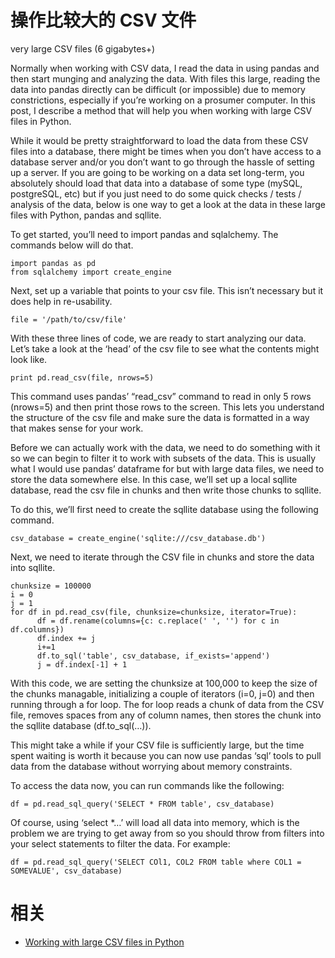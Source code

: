 
# 操作比较大的 CSV 文件



very large CSV files (6 gigabytes+)



Normally when working with CSV data, I read the data in using pandas and then start munging and analyzing the data. With files this large, reading the data into pandas directly can be difficult (or impossible) due to memory constrictions, especially if you’re working on a prosumer computer. In this post, I describe a method that will help you when working with large CSV files in Python.

While it would be pretty straightforward to load the data from these CSV files into a database, there might be times when you don’t have access to a database server and/or you don’t want to go through the hassle of setting up a server.  If you are going to be working on a data set long-term, you absolutely should load that data into a database of some type (mySQL, postgreSQL, etc) but if you just need to do some quick checks / tests / analysis of the data, below is one way to get a look at the data in these large files with Python, pandas and sqllite.

To get started, you’ll need to import pandas and sqlalchemy. The commands below will do that.



```
import pandas as pd
from sqlalchemy import create_engine
```


Next, set up a variable that points to your csv file.  This isn’t necessary but it does help in re-usability.




```
file = '/path/to/csv/file'
```



With these three lines of code, we are ready to start analyzing our data. Let’s take a look at the ‘head’ of the csv file to see what the contents might look like.





```
print pd.read_csv(file, nrows=5)
```


This command uses pandas’ “read_csv” command to read in only 5 rows (nrows=5) and then print those rows to the screen. This lets you understand the structure of the csv file and make sure the data is formatted in a way that makes sense for your work.

Before we can actually work with the data, we need to do something with it so we can begin to filter it to work with subsets of the data. This is usually what I would use pandas’ dataframe for but with large data files, we need to store the data somewhere else. In this case, we’ll set up a local sqllite database, read the csv file in chunks and then write those chunks to sqllite.

To do this, we’ll first need to create the sqllite database using the following command.




```
csv_database = create_engine('sqlite:///csv_database.db')
```



Next, we need to iterate through the CSV file in chunks and store the data into sqllite.





```
chunksize = 100000
i = 0
j = 1
for df in pd.read_csv(file, chunksize=chunksize, iterator=True):
      df = df.rename(columns={c: c.replace(' ', '') for c in df.columns})
      df.index += j
      i+=1
      df.to_sql('table', csv_database, if_exists='append')
      j = df.index[-1] + 1
```

With this code, we are setting the chunksize at 100,000 to keep the size of the chunks managable, initializing a couple of iterators (i=0, j=0) and then running through a for loop.  The for loop reads a chunk of data from the CSV file, removes spaces from any of column names, then stores the chunk into the sqllite database (df.to_sql(…)).

This might take a while if your CSV file is sufficiently large, but the time spent waiting is worth it because you can now use pandas ‘sql’ tools to pull data from the database without worrying about memory constraints.

To access the data now, you can run commands like the following:



```
df = pd.read_sql_query('SELECT * FROM table', csv_database)
```

Of course, using ‘select *…’ will load all data into memory, which is the problem we are trying to get away from so you should throw from filters into your select statements to filter the data. For example:



```
df = pd.read_sql_query('SELECT COl1, COL2 FROM table where COL1 = SOMEVALUE', csv_database)
```


# 相关

- [Working with large CSV files in Python](https://Pythondata.com/working-large-csv-files-Python/)
